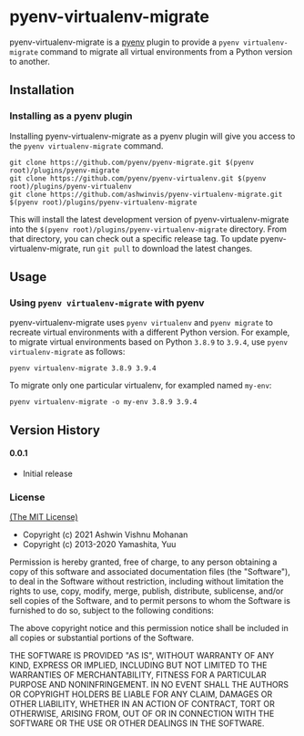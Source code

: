 # pyenv-virtualenv-migrate

pyenv-virtualenv-migrate is a [pyenv](https://github.com/pyenv/pyenv) plugin
to provide a `pyenv virtualenv-migrate` command to migrate all virtual environments from
a Python version to another.

## Installation

### Installing as a pyenv plugin

Installing pyenv-virtualenv-migrate as a pyenv plugin will give you access to the
`pyenv virtualenv-migrate` command.

    git clone https://github.com/pyenv/pyenv-migrate.git $(pyenv root)/plugins/pyenv-migrate
    git clone https://github.com/pyenv/pyenv-virtualenv.git $(pyenv root)/plugins/pyenv-virtualenv
    git clone https://github.com/ashwinvis/pyenv-virtualenv-migrate.git $(pyenv root)/plugins/pyenv-virtualenv-migrate

This will install the latest development version of pyenv-virtualenv-migrate into
the `$(pyenv root)/plugins/pyenv-virtualenv-migrate` directory. From that directory, you
can check out a specific release tag. To update pyenv-virtualenv-migrate, run `git
pull` to download the latest changes.


## Usage

### Using `pyenv virtualenv-migrate` with pyenv

pyenv-virtualenv-migrate uses `pyenv virtualenv` and `pyenv migrate` to
recreate virtual environments with a different Python version. For example, to
migrate virtual environments based on Python `3.8.9` to `3.9.4`, use `pyenv
virtualenv-migrate` as follows:

    pyenv virtualenv-migrate 3.8.9 3.9.4

To migrate only one particular virtualenv, for exampled named `my-env`:

    pyenv virtualenv-migrate -o my-env 3.8.9 3.9.4

## Version History

#### 0.0.1

 * Initial release

### License

[(The MIT License)](LICENSE)

* Copyright (c) 2021 Ashwin Vishnu Mohanan
* Copyright (c) 2013-2020 Yamashita, Yuu

Permission is hereby granted, free of charge, to any person obtaining
a copy of this software and associated documentation files (the
"Software"), to deal in the Software without restriction, including
without limitation the rights to use, copy, modify, merge, publish,
distribute, sublicense, and/or sell copies of the Software, and to
permit persons to whom the Software is furnished to do so, subject to
the following conditions:

The above copyright notice and this permission notice shall be
included in all copies or substantial portions of the Software.

THE SOFTWARE IS PROVIDED "AS IS", WITHOUT WARRANTY OF ANY KIND,
EXPRESS OR IMPLIED, INCLUDING BUT NOT LIMITED TO THE WARRANTIES OF
MERCHANTABILITY, FITNESS FOR A PARTICULAR PURPOSE AND
NONINFRINGEMENT. IN NO EVENT SHALL THE AUTHORS OR COPYRIGHT HOLDERS BE
LIABLE FOR ANY CLAIM, DAMAGES OR OTHER LIABILITY, WHETHER IN AN ACTION
OF CONTRACT, TORT OR OTHERWISE, ARISING FROM, OUT OF OR IN CONNECTION
WITH THE SOFTWARE OR THE USE OR OTHER DEALINGS IN THE SOFTWARE.
